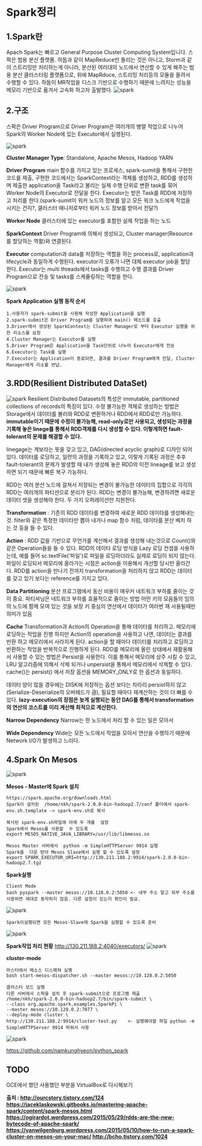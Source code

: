 # Spark정리
## 1.Spark란
Apach Spark는 빠르고 General Purpose Cluster Computing System입니다. 스팍은 범용 분산 플랫폼. 하둡과 같이 MapReduce만 돌리는 것은 아니고, Storm과 같이 스트리밍만 처리하는게 아니라, 분산된 여러대의 노드에서 연산할 수 있게 해주는 범용 분산 클러스터링 플랫폼으로, 위에 MapRduce, 스트리밍 처리등의 모듈을 올려서 수행할 수 있다. 하둡이 MR작업을 디스크 기반으로 수행하기 때문에 느려지는 성능을 메모리 기반으로 옮겨서 고속화 하고자  출발했다.
![spark](https://github.com/namgunghyeon/wiki/blob/master/images/spark/%EC%8A%A4%ED%81%AC%EB%A6%B0%EC%83%B7%202016-10-30%20%EC%98%A4%ED%9B%84%2010.05.04.png?raw=true)

## 2.구조
스팍은 Driver Program으로 Driver Program은 여러개의 병렬 작업으로 나누어 Spark의 Worker Node에 있는 Executor에서 실행된다.

![spark](https://github.com/namgunghyeon/wiki/blob/master/images/spark/%EC%8A%A4%ED%81%AC%EB%A6%B0%EC%83%B7%202016-10-30%20%EC%98%A4%ED%9B%84%2010.05.09.png?raw=true)

**Cluster Manager Type**:
Standalone, Apache Mesos, Hadoop YARN


**Driver Program**
main 함수를 가지고 있는 프로세스, spark-sumit을 통해서 구현한 코드를 제출, 구현한 코드에서는 SparkContext라는 객체를 생성하고, RDD를 생성하며 제출한 application을 Task라고 불리는 실제 수행 단위로 변환 task를 묶어 Worker Node의 Executor로 전달을 한다. Executor는 받은 Task를 RDD에 저장하고 처리를 한다.(spark-sumit이 워커 노드의 정보를 알고 모든 워크 노드에게 작업을 시키는 건지?, 클러스터 매니저로부터 워커 노드 정보를 받아서 전달?)


**Worker Node**
클러스터에 있는 executor를 포함한 실제 작업을 하는 노드

**SparkContext**
Driver Program에 의해서 생성되고, Cluster manager(Resource를 할당하는 역활)와 연결된다.


**Executor**
computation과 data를 저장하는 역할을 하는 process로, application과 lifecycle과 동일하게 수행된다. executor가 오류가 나면 대체 executor job을 할당 한다. Executor는 multi threads에서  tasks를 수행하고 수행 결과를 Driver Program으로 전송 및 tasks를 스케쥴링하는 역할을 한다.

![spark](https://github.com/namgunghyeon/wiki/blob/master/images/spark/%EC%8A%A4%ED%81%AC%EB%A6%B0%EC%83%B7%202016-10-30%20%EC%98%A4%ED%9B%84%2010.05.14.png?raw=true)

**Spark Application 실행 동작 순서**
```
1.사용자가 spark-submit을 사용해 작성한 Application을 실행
2.spark-submit은 Driver Program을 실행하여 main() 메소드를 호출
3.Driver에서 생성된 SparkContext는 Cluster Manager로 부터 Executor 실행을 위한 리소스를 요청
4.Cluster Manager는 Executor를 실행
5.Driver Program은 Application을 Task단위로 나누어 Executor에게 전송
6.Executor는 Task를 실행
7.Executor는 Application이 종료되면, 결과를 Driver Program에게 전달, Cluster Manager에게 리소를 반납.
```


## 3.RDD(Resilient Distributed DataSet)
![spark](https://github.com/namgunghyeon/wiki/blob/master/images/spark/%EC%8A%A4%ED%81%AC%EB%A6%B0%EC%83%B7%202016-10-30%20%EC%98%A4%ED%9B%84%2010.05.21.png?raw=true)
Resilient Distributed Datasets의 특성은 immutable, partitioned collections of records의 특징이 있다.
수정 불가능한 객체로 생성하는 방법은 Storage에서 데이터를 불러와 RDD로 변환하거나 RDD에서 RDD로만 가능하다.
**immutable이기 때문에 수정이 불가능해, read-only로만 사용되고, 생성되는 과정을 기록해 놓은 linege를 통해서 RDD객체를 다시 생성할 수 있다. 이렇게하면 fault-tolerant의 문제를 해결할 수 있다.**

linegage는 계보라는 뜻을 갖고 있고, DAG(directed acyclic graph)로 디자인 되어 있다. 데이터를 로딩하고, 일련의 과정을 기록하고 있고, 이렇게 기록된 과정은 추후 fault-tolerant의 문제가 발생할 때 내가 생성해 놓은 RDD의 이전 lineage를 보고 생성하면 되기 때문에 빠른 복구 가능하다.

RDD는 여러 분산 노드에 걸쳐서 저장되는 변경이 불가능한 데이터의 집합으로 각각의 RDD는 여러개의 파티션으로 분리가 된다.
RDD는 변경이 불가능해, 변경하려면 새로운 데이터 셋을 생성해야 한다.
두 가지 오퍼레이션만 지원한다.

**Transformation** : 기존의 RDD 데이타를 변경하여 새로운 RDD 데이타를 생성해내는 것. filter와 같은 특정한 데이타만 뽑아 내거나 map 함수 처럼, 데이타를 분산 배치 하는 것 등을 들 수 있다.

**Action** : RDD 값을 기반으로 무언가를 계산해서 결과를 생성해 내는것으로 Count()와 같은 Operation들을 들 수 있다. RDD의 데이타 로딩 방식을 Lazy 로딩 컨셉을 사용하는데, 예를 들어 sc.textFile(‘파일')로 파일을 로딩하더라도 실제로 로딩이 되지 않는다. 파일이 로딩되서 메모리에 올라가는 시점은 action을 이용해서 개선할 당시만 올라간다. RDD를 action을 만나기 전까지 transformation을 처리하지 않고 RDD는 데이터를 갖고 있기 보다는 reference를 가지고 있다.

**Data Partitioning**
분산 프로그램에서 동신 비용이 매우커 네트워크 부하를 줄이는 것이 중요. 파티셔닝은 네트워크 부하를 효율적으로 줄이는 방법
어떤 키의 모음들의 임의의 노드에 함께 모여 있는 것을 보장
키 중심의 연산에서 데이터가 여러번 재 사용될때만 의미가 있음

**Cache**
Transformation과 Action의 Operation을 통해 데이터를 처리하고. 메모리에 로딩하는 작업을 진행 하지만 Action의 operation을 사용하고 나면, 데이터는 결과를 반환 하고 메모리에서 사라지게 된다. action을 할 때마다 데이터를 처리하고 로딩하고 반환하는 작업을 반복적으로 진행하게 된다. RDD를 메모리에 올린 상태에서 재활용해서 사용할 수 있는 방법은 Persist을 사용한다. 이를 통해서 메모리에 상주 시킬 수 있고, LRU 알고리즘에 의해서 삭제 되거나 unpersist을 통해서 메모리에서 삭제할 수 있다. cache()는  persist() 에서 저장 옵션을 MEMORY_ONLY로 한 옵션과 동일하다.

데이터 양이 많을 경우에는 DISK에 저장하는 옵션 보다는 차라리 persist하지 않고(Serialize-Deserialize의 오버헤드가 큼), 필요할 때마다 재계산하는 것이 더 빠를 수 있다.
**lazy-execution의 장점은 늦게 실행되는 동안 DAG를 통해서 transformation의 연산의 코스트를 미리 계산해 최적으로 계산한다.**

**Narrow Dependency**
Narrow는 한 노드에서 처리 할 수 있는 일은 모아서


**Wide Dependency**
Wide는 모든 노드에서 작업을 모아서 연산을 수행하기 때문에 Network I/O가 발생하고 느리다.

## 4.Spark On Mesos
![spark](https://github.com/namgunghyeon/wiki/blob/master/images/spark/%EC%8A%A4%ED%81%AC%EB%A6%B0%EC%83%B7%202016-10-30%20%EC%98%A4%ED%9B%84%2010.05.42.png?raw=true)

**Mesos - Master에 Spark 설치**
```
https://spark.apache.org/downloads.html
Spark이 설치된  /home/nkh/spark-2.0.0-bin-hadoop2.7/conf 폴더에서 spark-env.sh.template -> spark-env.sh로 복사

복사된 spark-env.sh파일에 아래 두 개를  설정
Spark에서 Mesos를 사용할  수 있도록
export MESOS_NATIVE_JAVA_LIBRARY=/usr/lib/libmesos.so

Mesos Master 서버에서  python -m SimpleHTTPServer 9914 실행
Spark을  다운 받아 Mesos Slave에서 실행 할 수 있도록 설정
export SPARK_EXECUTOR_URI=http://130.211.188.2:9914/spark-2.0.0-bin-hadoop2.7.tgz

```
**Spark실행**
```
Client Mode
bash pyspark --master mesos://10.128.0.2:5050 <- 내부 주소 말고 외부 주소를 사용하면 제대로 동작하지 않음. 다른 설정이 있는지 확인이 필요.
```
![spark](https://github.com/namgunghyeon/wiki/blob/master/images/spark/%EC%8A%A4%ED%81%AC%EB%A6%B0%EC%83%B7%202016-10-30%20%EC%98%A4%ED%9B%84%2010.05.55.png?raw=true)

```
Spark이실행되면 모든 Mesos-Slave에 Spark을 실행할 수 있도록 준비
```
![spark](https://github.com/namgunghyeon/wiki/blob/master/images/spark/%EC%8A%A4%ED%81%AC%EB%A6%B0%EC%83%B7%202016-10-30%20%EC%98%A4%ED%9B%84%2010.06.02.png?raw=true)

**Spark작업 처리 현황**
http://130.211.188.2:4040/executors/
![spark](https://github.com/namgunghyeon/wiki/blob/master/images/spark/%EC%8A%A4%ED%81%AC%EB%A6%B0%EC%83%B7%202016-10-30%20%EC%98%A4%ED%9B%84%2010.06.07.png?raw=true)

**cluster-mode**
```
마스터에서 메소스 디스패쳐 실행
bash start-mesos-dispatcher.sh --master mesos://10.128.0.2:5050

클러스터 모드 실행
다른 서버에서 스팍을 설치 후 spark-submit으로 프로그램 제출
/home/nkh/spark-2.0.0-bin-hadoop2.7/bin/spark-submit \
--class org.apache.spark.examples.SparkPi \
--master mesos://10.128.0.2:7077 \
--deploy-mode cluster \
http://130.211.188.2:9914/cluster-test.py    <- 실행해야할 파일 python -m SimpleHTTPServer 9914 띄워서 사용
```

![spark](https://github.com/namgunghyeon/wiki/blob/master/images/spark/%EC%8A%A4%ED%81%AC%EB%A6%B0%EC%83%B7%202016-10-30%20%EC%98%A4%ED%9B%84%2010.06.14.png?raw=true)

https://github.com/namkunghyeon/python_spark

## TODO
GCE에서 했던 사용했던 부분을 VirtualBox로 다시해보기

**출처 :
http://ourcstory.tistory.com/124
https://jaceklaskowski.gitbooks.io/mastering-apache-spark/content/spark-mesos.html
https://ogirardot.wordpress.com/2015/05/29/rdds-are-the-new-bytecode-of-apache-spark/
https://vanwilgenburg.wordpress.com/2015/05/10/how-to-run-a-spark-cluster-on-mesos-on-your-mac/
http://bcho.tistory.com/1024**

